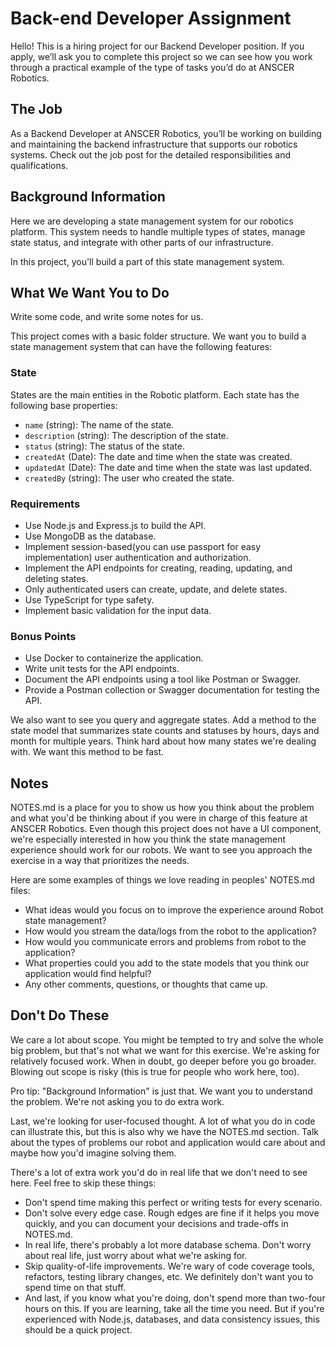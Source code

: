 # Back-end Developer Assignment

Hello! This is a hiring project for our Backend Developer position. If you apply, we’ll ask you to complete this project so we can see how you work through a practical example of the type of tasks you’d do at ANSCER Robotics.

## The Job

As a Backend Developer at ANSCER Robotics, you’ll be working on building and maintaining the backend infrastructure that supports our robotics systems. Check out the job post for the detailed responsibilities and qualifications.

## Background Information

Here we are developing a state management system for our robotics platform. This system needs to handle multiple types of states, manage state status, and integrate with other parts of our infrastructure.

In this project, you'll build a part of this state management system.

## What We Want You to Do

Write some code, and write some notes for us.

This project comes with a basic folder structure. We want you to build a state management system that can have the following features:

### State

States are the main entities in the Robotic platform. Each state has the following base properties:

- `name` (string): The name of the state.
- `description` (string): The description of the state.
- `status` (string): The status of the state.
- `createdAt` (Date): The date and time when the state was created.
- `updatedAt` (Date): The date and time when the state was last updated.
- `createdBy` (string): The user who created the state.

### Requirements

- Use Node.js and Express.js to build the API.
- Use MongoDB as the database.
- Implement session-based(you can use passport for easy implementation) user authentication and authorization.
- Implement the API endpoints for creating, reading, updating, and deleting states.
- Only authenticated users can create, update, and delete states.
- Use TypeScript for type safety.
- Implement basic validation for the input data.

### Bonus Points

- Use Docker to containerize the application.
- Write unit tests for the API endpoints.
- Document the API endpoints using a tool like Postman or Swagger.
- Provide a Postman collection or Swagger documentation for testing the API.

We also want to see you query and aggregate states. Add a method to the state model that summarizes state counts and statuses by hours, days and month for multiple years. Think hard about how many states we're dealing with. We want this method to be fast.

## Notes

NOTES.md is a place for you to show us how you think about the problem and what you'd be thinking about if you were in charge of this feature at ANSCER Robotics. Even though this project does not have a UI component, we're especially interested in how you think the state management experience should work for our robots. We want to see you approach the exercise in a way that prioritizes the needs.

Here are some examples of things we love reading in peoples' NOTES.md files:

- What ideas would you focus on to improve the experience around Robot state management?
- How would you stream the data/logs from the robot to the application?
- How would you communicate errors and problems from robot to the application?
- What properties could you add to the state models that you think our application would find helpful?
- Any other comments, questions, or thoughts that came up.

## Don't Do These

We care a lot about scope. You might be tempted to try and solve the whole big problem, but that's not what we want for this exercise. We're asking for relatively focused work. When in doubt, go deeper before you go broader. Blowing out scope is risky (this is true for people who work here, too).

Pro tip: "Background Information" is just that. We want you to understand the problem. We're not asking you to do extra work.

Last, we're looking for user-focused thought. A lot of what you do in code can illustrate this, but this is also why we have the NOTES.md section. Talk about the types of problems our robot and application would care about and maybe how you'd imagine solving them.

There's a lot of extra work you'd do in real life that we don't need to see here. Feel free to skip these things:

- Don't spend time making this perfect or writing tests for every scenario.
- Don't solve every edge case. Rough edges are fine if it helps you move quickly, and you can document your decisions and trade-offs in NOTES.md.
- In real life, there's probably a lot more database schema. Don't worry about real life, just worry about what we're asking for.
- Skip quality-of-life improvements. We're wary of code coverage tools, refactors, testing library changes, etc. We definitely don't want you to spend time on that stuff.
- And last, if you know what you're doing, don't spend more than two-four hours on this. If you are learning, take all the time you need. But if you're experienced with Node.js, databases, and data consistency issues, this should be a quick project.
